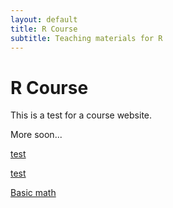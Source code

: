 ```yaml
---
layout: default
title: R Course
subtitle: Teaching materials for R
---
```


# R Course #

This is a test for a course website.

More soon...

[test](fork.md)

[test](fork.html)

[Basic math](Scripts/basicmath.r)


